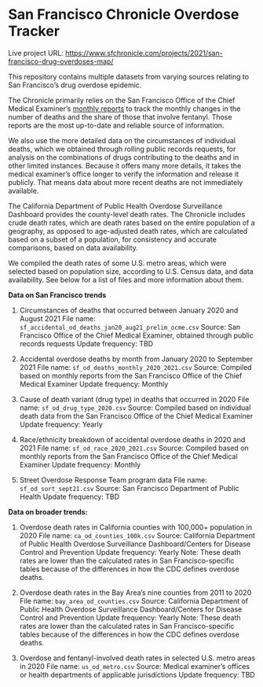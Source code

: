 # San Francisco Chronicle Overdose Tracker 

Live project URL: https://www.sfchronicle.com/projects/2021/san-francisco-drug-overdoses-map/

This repository contains multiple datasets from varying sources relating to San Francisco’s drug overdose epidemic. 

The Chronicle primarily relies on the San Francisco Office of the Chief Medical Examiner’s [monthly reports](https://sf.gov/resource/2020/ocme-accidental-overdose-reports) to track the monthly changes in the number of deaths and the share of those that involve fentanyl. Those reports are the most up-to-date and reliable source of information.

We also use the more detailed data on the circumstances of individual deaths, which we obtained through rolling public records requests, for analysis on the combinations of drugs contributing to the deaths and in other limited instances. Because it offers many more details, it takes the medical examiner’s office longer to verify the information and release it publicly. That means data about more recent deaths are not immediately available. 

The California Department of Public Health Overdose Surveillance Dashboard provides the county-level death rates. The Chronicle includes crude death rates, which are death rates based on the entire population of a geography, as opposed to age-adjusted death rates, which are calculated based on a subset of a population, for consistency and accurate comparisons, based on data availability. 

We compiled the death rates of some U.S. metro areas, which were selected based on population size, according to U.S. Census data, and data availability. See below for a list of files and more information about them.


**Data on San Francisco trends**

1. Circumstances of deaths that occurred between January 2020 and August 2021
File name: `sf_accidental_od_deaths_jan20_aug21_prelim_ocme.csv`
Source: San Francisco Office of the Chief Medical Examiner, obtained through public records requests 
Update frequency: TBD

2. Accidental overdose deaths by month from January 2020 to September 2021
File name: `sf_od_deaths_monthly_2020_2021.csv`
Source: Compiled based on monthly reports from the San Francisco Office of the Chief Medical Examiner
Update frequency: Monthly 

3. Cause of death variant (drug type) in deaths that occurred in 2020 
File name: `sf_od_drug_type_2020.csv`
Source: Compiled based on individual death data from the San Francisco Office of the Chief Medical Examiner
Update frequency: Yearly 

4. Race/ethnicity breakdown of accidental overdose deaths in 2020 and 2021
File name: `sf_od_race_2020_2021.csv`
Source: Compiled based on monthly reports from the San Francisco Office of the Chief Medical Examiner
Update frequency: Monthly

5. Street Overdose Response Team program data
File name: `sf_od_sort_sept21.csv`
Source: San Francisco Department of Public Health
Update frequency: TBD

**Data on broader trends:**

1. Overdose death rates in California counties with 100,000+ population in 2020
File name: `ca_od_counties_100k.csv`
Source: California Department of Public Health Overdose Surveillance Dashboard/Centers for Disease Control and Prevention
Update frequency: Yearly
Note: These death rates are lower than the calculated rates in San Francisco-specific tables because of the differences in how the CDC defines overdose deaths. 

2. Overdose death rates in the Bay Area’s nine counties from 2011 to 2020
File name: `bay_area_od_counties.csv`
Source: California Department of Public Health Overdose Surveillance Dashboard/Centers for Disease Control and Prevention
Update frequency: Yearly
Note: These death rates are lower than the calculated rates in San Francisco-specific tables because of the differences in how the CDC defines overdose deaths. 

3. Overdose and fentanyl-involved death rates in selected U.S. metro areas in 2020 
File name: `us_od_metro.csv`
Source: Medical examiner’s offices or health departments of applicable jurisdictions
Update frequency: TBD
